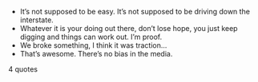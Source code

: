  - It’s not supposed to be easy. It’s not supposed to be driving down the interstate.
 - Whatever it is your doing out there, don’t lose hope, you just keep digging and things can work out. I’m proof.
 - We broke something, I think it was traction...
 - That’s awesome. There’s no bias in the media.

4 quotes